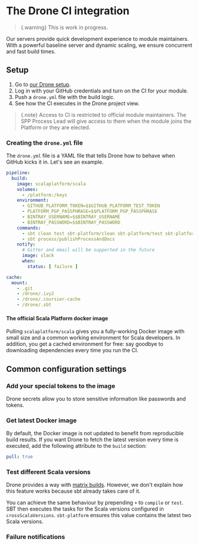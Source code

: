 # The Drone CI integration

> {.warning}
> This is work in progress.

Our servers provide quick development experience to module maintainers.
With a powerful baseline server and dynamic scaling, we ensure concurrent and
fast build times.

## Setup

1. Go to [our Drone setup](http://stats.lassie.io:8001).
2. Log in with your GitHub credentials and turn on the CI for your module.
3. Push a `drone.yml` file with the build logic.
4. See how the CI executes in the Drone project view.

> {.note}
> Access to CI is restricted to official module maintainers.
> The SPP Process Lead will give access to them when the module
> joins the Platform or they are elected.

### Creating the `drone.yml` file

The `drone.yml` file is a YAML file that tells Drone how to behave when
GitHub kicks it in. Let's see an example.

```yaml
pipeline:
  build:
    image: scalaplatform/scala
    volumes:
      - /platform:/keys
    environment:
      - GITHUB_PLATFORM_TOKEN=$$GITHUB_PLATFORM_TEST_TOKEN
      - PLATFORM_PGP_PASSPHRASE=$$PLATFORM_PGP_PASSPHRASE
      - BINTRAY_USERNAME=$$BINTRAY_USERNAME
      - BINTRAY_PASSWORD=$$BINTRAY_PASSWORD
    commands:
      - sbt clean test sbt-platform/clean sbt-platform/test sbt-platform/publishLocal sbt-platform/scripted
      - sbt process/publishProcessAndDocs
    notify:
      # Gitter and email will be supported in the future
      image: slack 
      when:
        status: [ failure ]

cache:
  mount:
    - .git
    - /drone/.ivy2
    - /drone/.coursier-cache
    - /drone/.sbt
```

#### The official Scala Platform docker image

Pulling `scalaplatform/scala` gives you a fully-working Docker image with
small size and a common working environment for Scala developers. In addition,
you get a cached environment for free: say goodbye to downloading dependencies
every time you run the CI.

## Common configuration settings

### Add your special tokens to the image

Drone secrets allow you to store sensitive information like passwords and tokens.

### Get latest Docker image

By default, the Docker image is not updated to benefit from reproducible build results.
If you want Drone to fetch the latest version every time is executed, add
the following attribute to the `build` section:

```yaml
pull: true
```

### Test different Scala versions

Drone provides a way with [matrix builds](http://readme.drone.io/0.5/usage/matrix/).
However, we don't explain how this feature works because sbt already takes care of it.

You can achieve the same behaviour by prepending `+` to `compile` or `test`.
SBT then executes the tasks for the Scala versions configured in `crossScalaVersions`.
`sbt-platform` ensures this value contains the latest two Scala versions.

### Failure notifications



